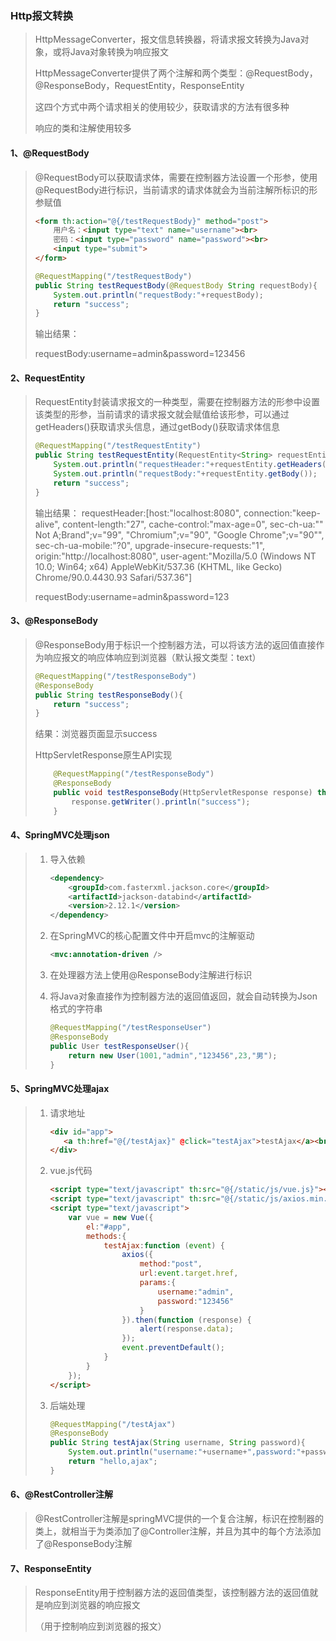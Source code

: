 ### Http报文转换

> HttpMessageConverter，报文信息转换器，将请求报文转换为Java对象，或将Java对象转换为响应报文
>
> HttpMessageConverter提供了两个注解和两个类型：@RequestBody，@ResponseBody，RequestEntity，ResponseEntity
>
> 这四个方式中两个请求相关的使用较少，获取请求的方法有很多种
>
> 响应的类和注解使用较多

#### 1、@RequestBody

> @RequestBody可以获取请求体，需要在控制器方法设置一个形参，使用@RequestBody进行标识，当前请求的请求体就会为当前注解所标识的形参赋值
>
> ```html
> <form th:action="@{/testRequestBody}" method="post">
>     用户名：<input type="text" name="username"><br>
>     密码：<input type="password" name="password"><br>
>     <input type="submit">
> </form>
> ```
>
> ```java
> @RequestMapping("/testRequestBody")
> public String testRequestBody(@RequestBody String requestBody){
>     System.out.println("requestBody:"+requestBody);
>     return "success";
> }
> ```
>
> 输出结果：
>
> requestBody:username=admin&password=123456

#### 2、RequestEntity

> RequestEntity封装请求报文的一种类型，需要在控制器方法的形参中设置该类型的形参，当前请求的请求报文就会赋值给该形参，可以通过getHeaders()获取请求头信息，通过getBody()获取请求体信息
>
> ```java
> @RequestMapping("/testRequestEntity")
> public String testRequestEntity(RequestEntity<String> requestEntity){
>     System.out.println("requestHeader:"+requestEntity.getHeaders());
>     System.out.println("requestBody:"+requestEntity.getBody());
>     return "success";
> }
> ```
>
> 输出结果：
> requestHeader:[host:"localhost:8080", connection:"keep-alive", content-length:"27", cache-control:"max-age=0", sec-ch-ua:"" Not A;Brand";v="99", "Chromium";v="90", "Google Chrome";v="90"", sec-ch-ua-mobile:"?0", upgrade-insecure-requests:"1", origin:"http://localhost:8080", user-agent:"Mozilla/5.0 (Windows NT 10.0; Win64; x64) AppleWebKit/537.36 (KHTML, like Gecko) Chrome/90.0.4430.93 Safari/537.36"]
>
> 
>
> requestBody:username=admin&password=123

#### 3、@ResponseBody

> @ResponseBody用于标识一个控制器方法，可以将该方法的返回值直接作为响应报文的响应体响应到浏览器（默认报文类型：text）
>
> ```java
> @RequestMapping("/testResponseBody")
> @ResponseBody
> public String testResponseBody(){
>     return "success";
> }
> ```
>
> 结果：浏览器页面显示success
>
> HttpServletResponse原生API实现
>
> ```java
>     @RequestMapping("/testResponseBody")
>     @ResponseBody
>     public void testResponseBody(HttpServletResponse response) throws IOException {
>         response.getWriter().println("success");
>     }
> ```
>
> 

#### 4、SpringMVC处理json

> 1. 导入依赖
>
>    ```xml
>    <dependency>
>        <groupId>com.fasterxml.jackson.core</groupId>
>        <artifactId>jackson-databind</artifactId>
>        <version>2.12.1</version>
>    </dependency>
>    ```
>
> 2. 在SpringMVC的核心配置文件中开启mvc的注解驱动
>
>    ```xml
>    <mvc:annotation-driven />
>    ```
>
> 3. 在处理器方法上使用@ResponseBody注解进行标识
>
> 4. 将Java对象直接作为控制器方法的返回值返回，就会自动转换为Json格式的字符串
>
>    ```java
>    @RequestMapping("/testResponseUser")
>    @ResponseBody
>    public User testResponseUser(){
>        return new User(1001,"admin","123456",23,"男");
>    }
>    ```

#### 5、SpringMVC处理ajax

> 1. 请求地址
>
>    ```html
>    <div id="app">
>    	<a th:href="@{/testAjax}" @click="testAjax">testAjax</a><br>
>    </div>
>    ```
>
> 2. vue.js代码
>
>    ```html
>    <script type="text/javascript" th:src="@{/static/js/vue.js}"></script>
>    <script type="text/javascript" th:src="@{/static/js/axios.min.js}"></script>
>    <script type="text/javascript">
>        var vue = new Vue({
>            el:"#app",
>            methods:{
>                testAjax:function (event) {
>                    axios({
>                        method:"post",
>                        url:event.target.href,
>                        params:{
>                            username:"admin",
>                            password:"123456"
>                        }
>                    }).then(function (response) {
>                        alert(response.data);
>                    });
>                    event.preventDefault();
>                }
>            }
>        });
>    </script>
>    ```
>
> 3. 后端处理
>
>    ```java
>    @RequestMapping("/testAjax")
>    @ResponseBody
>    public String testAjax(String username, String password){
>        System.out.println("username:"+username+",password:"+password);
>        return "hello,ajax";
>    }
>    ```

#### 6、@RestController注解

> @RestController注解是springMVC提供的一个复合注解，标识在控制器的类上，就相当于为类添加了@Controller注解，并且为其中的每个方法添加了@ResponseBody注解

#### 7、ResponseEntity

> ResponseEntity用于控制器方法的返回值类型，该控制器方法的返回值就是响应到浏览器的响应报文
>
> （用于控制响应到浏览器的报文）

